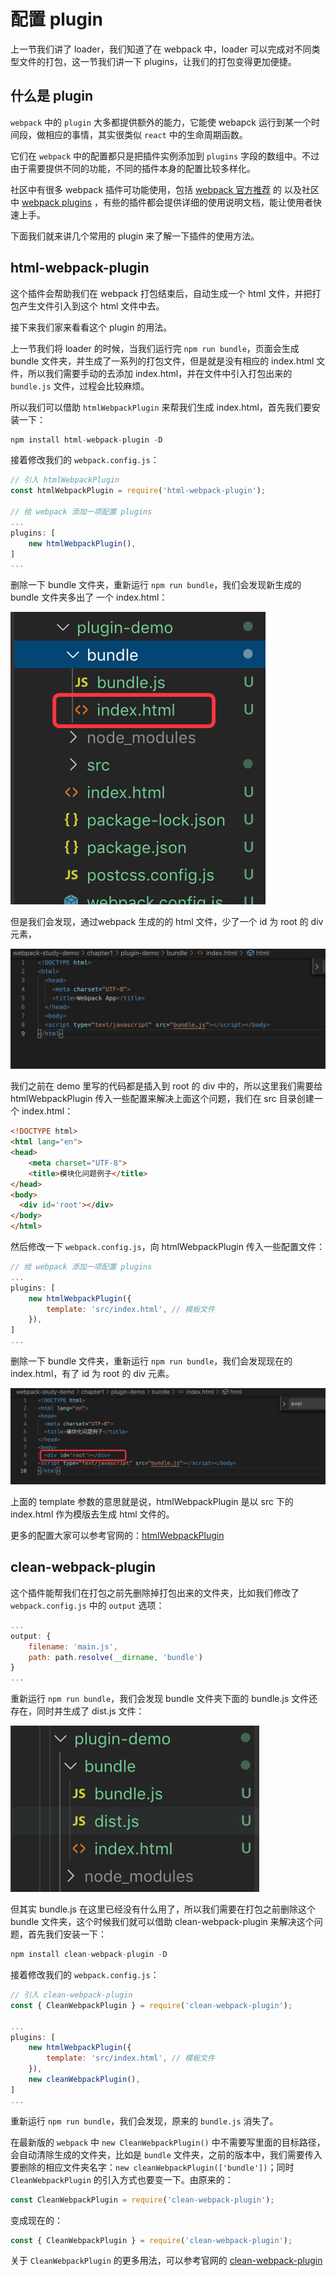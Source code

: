 # 配置 plugin

上一节我们讲了 loader，我们知道了在 webpack 中，loader 可以完成对不同类型文件的打包，这一节我们讲一下 plugins，让我们的打包变得更加便捷。

## 什么是 plugin

`webpack` 中的 `plugin` 大多都提供额外的能力，它能使 webapck 运行到某一个时间段，做相应的事情，其实很类似 `react` 中的生命周期函数。

它们在 `webpack` 中的配置都只是把插件实例添加到 `plugins` 字段的数组中。不过由于需要提供不同的功能，不同的插件本身的配置比较多样化。

社区中有很多 webpack 插件可功能使用，包括 [webpack 官方推荐](https://webpack.js.org/plugins/) 的 以及社区中 [webpack plugins](https://github.com/webpack-contrib/awesome-webpack#webpack-plugins) ，有些的插件都会提供详细的使用说明文档，能让使用者快速上手。

下面我们就来讲几个常用的 plugin 来了解一下插件的使用方法。



## html-webpack-plugin

这个插件会帮助我们在 webpack 打包结束后，自动生成一个 html 文件，并把打包产生文件引入到这个 html 文件中去。

接下来我们家来看看这个 plugin 的用法。

上一节我们将 loader 的时候，当我们运行完 `npm run bundle`，页面会生成 bundle 文件夹，并生成了一系列的打包文件，但是就是没有相应的 index.html 文件，所以我们需要手动的去添加 index.html，并在文件中引入打包出来的 `bundle.js` 文件，过程会比较麻烦。

所以我们可以借助 `htmlWebpackPlugin` 来帮我们生成 index.html，首先我们要安装一下：

```js
npm install html-webpack-plugin -D
```

接着修改我们的 `webpack.config.js`：

```js
// 引入 htmlWebpackPlugin
const htmlWebpackPlugin = require('html-webpack-plugin');

// 给 webpack 添加一项配置 plugins
...
plugins: [
    new htmlWebpackPlugin(),
]
...
```

删除一下 bundle 文件夹，重新运行  `npm run bundle`，我们会发现新生成的 bundle 文件夹多出了 一个 index.html：

![](./img/plugins1.png)



但是我们会发现，通过webpack 生成的的 html 文件，少了一个 id 为 root 的 div 元素，

![](./img/plugins2.png)

我们之前在 demo 里写的代码都是插入到 root 的 div 中的，所以这里我们需要给 htmlWebpackPlugin 传入一些配置来解决上面这个问题，我们在 src 目录创建一个 index.html：

```html
<!DOCTYPE html>
<html lang="en">
<head>
	<meta charset="UTF-8">
	<title>模块化问题例子</title>
</head>
<body>
  <div id='root'></div>
</body>
</html>
```

然后修改一下 `webpack.config.js`，向 htmlWebpackPlugin 传入一些配置文件：

```js
// 给 webpack 添加一项配置 plugins
...
plugins: [
    new htmlWebpackPlugin({
        template: 'src/index.html', // 模板文件
    }),
]
...
```

删除一下 bundle 文件夹，重新运行  `npm run bundle`，我们会发现现在的index.html，有了 id 为 root 的 div 元素。

![](./img/plugins3.png)

上面的 template 参数的意思就是说，htmlWebpackPlugin 是以 src 下的 index.html 作为模版去生成 html 文件的。

更多的配置大家可以参考官网的：[htmlWebpackPlugin](https://webpack.js.org/plugins/html-webpack-plugin/)



## clean-webpack-plugin

这个插件能帮我们在打包之前先删除掉打包出来的文件夹，比如我们修改了 `webpack.config.js` 中的 `output` 选项：

```js
...
output: {
    filename: 'main.js',
	path: path.resolve(__dirname, 'bundle')
}
...
```

重新运行  `npm run bundle`，我们会发现 bundle 文件夹下面的 bundle.js 文件还存在，同时并生成了 dist.js 文件：

![](./img/plugins4.png)

但其实 bundle.js 在这里已经没有什么用了，所以我们需要在打包之前删除这个 bundle 文件夹，这个时候我们就可以借助 clean-webpack-plugin 来解决这个问题，首先我们安装一下：

```js
npm install clean-webpack-plugin -D
```

接着修改我们的 `webpack.config.js`：

```js
// 引入 clean-webpack-plugin
const { CleanWebpackPlugin } = require('clean-webpack-plugin');

...
plugins: [
    new htmlWebpackPlugin({
        template: 'src/index.html', // 模板文件
    }),
    new cleanWebpackPlugin(),
]
...
```

重新运行  `npm run bundle`，我们会发现，原来的 `bundle.js`  消失了。



在最新版的 `webpack` 中 `new CleanWebpackPlugin()` 中不需要写里面的目标路径，会自动清除生成的文件夹，比如是 `bundle` 文件夹，之前的版本中，我们需要传入要删除的相应文件夹名字：`new cleanWebpackPlugin(['bundle'])`；同时 `CleanWebpackPlugin` 的引入方式也要变一下。由原来的：

```js
const CleanWebpackPlugin = require('clean-webpack-plugin');
```

变成现在的：

```js
const { CleanWebpackPlugin } = require('clean-webpack-plugin');
```

关于 `CleanWebpackPlugin` 的更多用法，可以参考官网的 [clean-webpack-plugin](https://www.npmjs.com/package/clean-webpack-plugin)